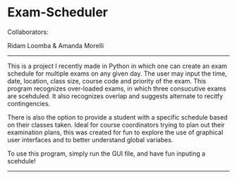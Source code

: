# Exam-Scheduler

Collaborators: 

Ridam Loomba & Amanda Morelli

---------------------------------------

This is a project I recently made in Python in which one can create an exam schedule for multiple exams on any given day. The user may input the time, date, location, class size, course code and priority of the exam. This program recognizes over-loaded exams, 
in which three consucutive exams are scehduled. It also recognizes overlap and suggests alternate to recitfy contingencies. 

There is also the option to provide a student with a specific schedule based on their classes taken. Ideal for course coordinators 
trying to plan out their examination plans, this was created for fun to explore the use of graphical user interfaces 
and to better understand global variabes. 

To use this program, simply run the GUI file, and have fun inputing a scehdule! 

---------------------------------------

